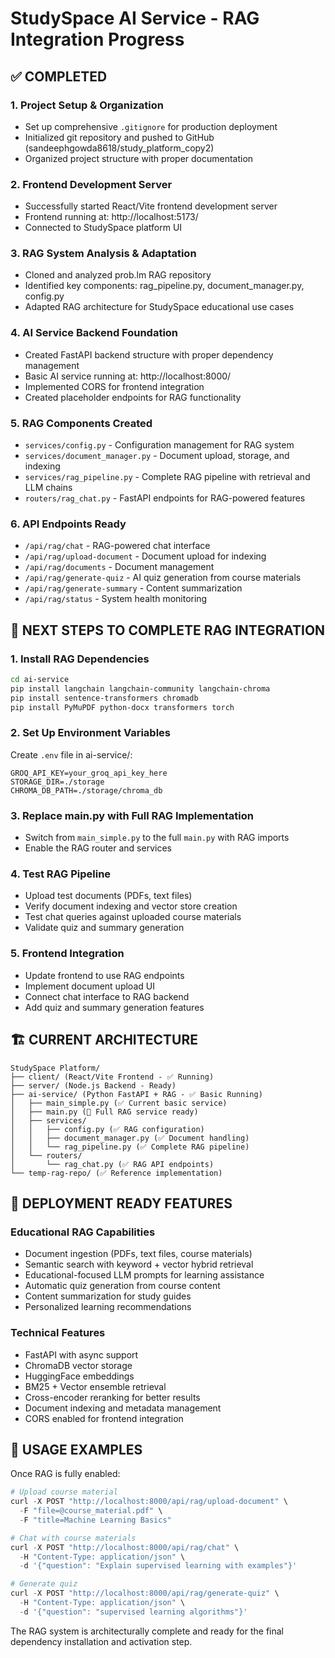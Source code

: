 # StudySpace AI Service - RAG Integration Progress

## ✅ COMPLETED

### 1. Project Setup & Organization
- Set up comprehensive `.gitignore` for production deployment
- Initialized git repository and pushed to GitHub (sandeephgowda8618/study_platform_copy2)
- Organized project structure with proper documentation

### 2. Frontend Development Server
- Successfully started React/Vite frontend development server
- Frontend running at: http://localhost:5173/
- Connected to StudySpace platform UI

### 3. RAG System Analysis & Adaptation
- Cloned and analyzed prob.lm RAG repository
- Identified key components: rag_pipeline.py, document_manager.py, config.py
- Adapted RAG architecture for StudySpace educational use cases

### 4. AI Service Backend Foundation
- Created FastAPI backend structure with proper dependency management  
- Basic AI service running at: http://localhost:8000/
- Implemented CORS for frontend integration
- Created placeholder endpoints for RAG functionality

### 5. RAG Components Created
- `services/config.py` - Configuration management for RAG system
- `services/document_manager.py` - Document upload, storage, and indexing
- `services/rag_pipeline.py` - Complete RAG pipeline with retrieval and LLM chains
- `routers/rag_chat.py` - FastAPI endpoints for RAG-powered features

### 6. API Endpoints Ready
- `/api/rag/chat` - RAG-powered chat interface
- `/api/rag/upload-document` - Document upload for indexing
- `/api/rag/documents` - Document management
- `/api/rag/generate-quiz` - AI quiz generation from course materials
- `/api/rag/generate-summary` - Content summarization
- `/api/rag/status` - System health monitoring

## 🔄 NEXT STEPS TO COMPLETE RAG INTEGRATION

### 1. Install RAG Dependencies
```bash
cd ai-service
pip install langchain langchain-community langchain-chroma
pip install sentence-transformers chromadb
pip install PyMuPDF python-docx transformers torch
```

### 2. Set Up Environment Variables
Create `.env` file in ai-service/:
```env
GROQ_API_KEY=your_groq_api_key_here
STORAGE_DIR=./storage
CHROMA_DB_PATH=./storage/chroma_db
```

### 3. Replace main.py with Full RAG Implementation
- Switch from `main_simple.py` to the full `main.py` with RAG imports
- Enable the RAG router and services

### 4. Test RAG Pipeline
- Upload test documents (PDFs, text files)
- Verify document indexing and vector store creation
- Test chat queries against uploaded course materials
- Validate quiz and summary generation

### 5. Frontend Integration
- Update frontend to use RAG endpoints
- Implement document upload UI
- Connect chat interface to RAG backend
- Add quiz and summary generation features

## 🏗️ CURRENT ARCHITECTURE

```
StudySpace Platform/
├── client/ (React/Vite Frontend - ✅ Running)
├── server/ (Node.js Backend - Ready)
├── ai-service/ (Python FastAPI + RAG - ✅ Basic Running)
│   ├── main_simple.py (✅ Current basic service)
│   ├── main.py (🔄 Full RAG service ready)
│   ├── services/
│   │   ├── config.py (✅ RAG configuration)
│   │   ├── document_manager.py (✅ Document handling)
│   │   └── rag_pipeline.py (✅ Complete RAG pipeline)
│   └── routers/
│       └── rag_chat.py (✅ RAG API endpoints)
└── temp-rag-repo/ (✅ Reference implementation)
```

## 🚀 DEPLOYMENT READY FEATURES

### Educational RAG Capabilities
- Document ingestion (PDFs, text files, course materials)
- Semantic search with keyword + vector hybrid retrieval
- Educational-focused LLM prompts for learning assistance
- Automatic quiz generation from course content
- Content summarization for study guides
- Personalized learning recommendations

### Technical Features
- FastAPI with async support
- ChromaDB vector storage
- HuggingFace embeddings
- BM25 + Vector ensemble retrieval
- Cross-encoder reranking for better results
- Document indexing and metadata management
- CORS enabled for frontend integration

## 📝 USAGE EXAMPLES

Once RAG is fully enabled:

```python
# Upload course material
curl -X POST "http://localhost:8000/api/rag/upload-document" \
  -F "file=@course_material.pdf" \
  -F "title=Machine Learning Basics"

# Chat with course materials
curl -X POST "http://localhost:8000/api/rag/chat" \
  -H "Content-Type: application/json" \
  -d '{"question": "Explain supervised learning with examples"}'

# Generate quiz
curl -X POST "http://localhost:8000/api/rag/generate-quiz" \
  -H "Content-Type: application/json" \
  -d '{"question": "supervised learning algorithms"}'
```

The RAG system is architecturally complete and ready for the final dependency installation and activation step.
